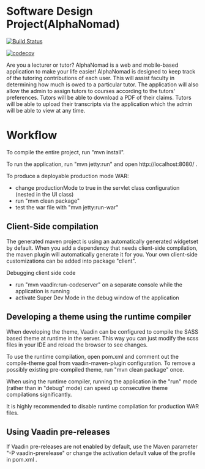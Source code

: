 # Software Design Project(AlphaNomad)

[![Build Status](https://travis-ci.org/aalphanomad/Software_Design_Project.svg?branch=VBranch)](https://travis-ci.org/aalphanomad/Software_Design_Project)

[![codecov](https://codecov.io/gh/aalphanomad/Software_Design_Project/branch/VBranch/graph/badge.svg)](https://codecov.io/gh/aalphanomad/Software_Design_Project)


Are you a lecturer or tutor? AlphaNomad is a web and mobile-based application to make your life easier! AlphaNomad is designed to keep track of the tutoring contributions of each user. This will assist faculty in determining how much is owed to a particular tutor. The application will also allow the admin to assign tutors to courses according to the tutors' preferences. Tutors will be able to download a PDF of their claims. Tutors will be able to upload their transcripts via the application which the admin will be able to view at any time.


Workflow
========

To compile the entire project, run "mvn install".

To run the application, run "mvn jetty:run" and open http://localhost:8080/ .

To produce a deployable production mode WAR:
- change productionMode to true in the servlet class configuration (nested in the UI class)
- run "mvn clean package"
- test the war file with "mvn jetty:run-war"

Client-Side compilation
-------------------------

The generated maven project is using an automatically generated widgetset by default. 
When you add a dependency that needs client-side compilation, the maven plugin will 
automatically generate it for you. Your own client-side customizations can be added into
package "client".

Debugging client side code
  - run "mvn vaadin:run-codeserver" on a separate console while the application is running
  - activate Super Dev Mode in the debug window of the application

Developing a theme using the runtime compiler
-------------------------

When developing the theme, Vaadin can be configured to compile the SASS based
theme at runtime in the server. This way you can just modify the scss files in
your IDE and reload the browser to see changes.

To use the runtime compilation, open pom.xml and comment out the compile-theme 
goal from vaadin-maven-plugin configuration. To remove a possibly existing 
pre-compiled theme, run "mvn clean package" once.

When using the runtime compiler, running the application in the "run" mode 
(rather than in "debug" mode) can speed up consecutive theme compilations
significantly.

It is highly recommended to disable runtime compilation for production WAR files.

Using Vaadin pre-releases
-------------------------

If Vaadin pre-releases are not enabled by default, use the Maven parameter
"-P vaadin-prerelease" or change the activation default value of the profile in pom.xml .
